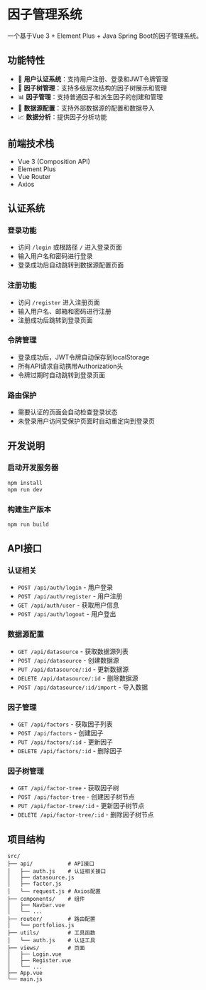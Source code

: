﻿# 因子管理系统

一个基于Vue 3 + Element Plus + Java Spring Boot的因子管理系统。

## 功能特性

- 🔐 **用户认证系统**：支持用户注册、登录和JWT令牌管理
- 🌳 **因子树管理**：支持多级层次结构的因子树展示和管理
- 📊 **因子管理**：支持普通因子和派生因子的创建和管理
- 🔗 **数据源配置**：支持外部数据源的配置和数据导入
- 📈 **数据分析**：提供因子分析功能

## 前端技术栈

- Vue 3 (Composition API)
- Element Plus
- Vue Router
- Axios

## 认证系统

### 登录功能
- 访问 `/login` 或根路径 `/` 进入登录页面
- 输入用户名和密码进行登录
- 登录成功后自动跳转到数据源配置页面

### 注册功能
- 访问 `/register` 进入注册页面
- 输入用户名、邮箱和密码进行注册
- 注册成功后跳转到登录页面

### 令牌管理
- 登录成功后，JWT令牌自动保存到localStorage
- 所有API请求自动携带Authorization头
- 令牌过期时自动跳转到登录页面

### 路由保护
- 需要认证的页面会自动检查登录状态
- 未登录用户访问受保护页面时自动重定向到登录页

## 开发说明

### 启动开发服务器
```bash
npm install
npm run dev
```

### 构建生产版本
```bash
npm run build
```

## API接口

### 认证相关
- `POST /api/auth/login` - 用户登录
- `POST /api/auth/register` - 用户注册
- `GET /api/auth/user` - 获取用户信息
- `POST /api/auth/logout` - 用户登出

### 数据源配置
- `GET /api/datasource` - 获取数据源列表
- `POST /api/datasource` - 创建数据源
- `PUT /api/datasource/:id` - 更新数据源
- `DELETE /api/datasource/:id` - 删除数据源
- `POST /api/datasource/:id/import` - 导入数据

### 因子管理
- `GET /api/factors` - 获取因子列表
- `POST /api/factors` - 创建因子
- `PUT /api/factors/:id` - 更新因子
- `DELETE /api/factors/:id` - 删除因子

### 因子树管理
- `GET /api/factor-tree` - 获取因子树
- `POST /api/factor-tree` - 创建因子树节点
- `PUT /api/factor-tree/:id` - 更新因子树节点
- `DELETE /api/factor-tree/:id` - 删除因子树节点

## 项目结构

```
src/
├── api/           # API接口
│   ├── auth.js    # 认证相关接口
│   ├── datasource.js
│   ├── factor.js
│   └── request.js # Axios配置
├── components/    # 组件
│   ├── Navbar.vue
│   └── ...
├── router/        # 路由配置
│   └── portfolios.js
├── utils/         # 工具函数
│   └── auth.js    # 认证工具
├── views/         # 页面
│   ├── Login.vue
│   ├── Register.vue
│   └── ...
├── App.vue
└── main.js
```
